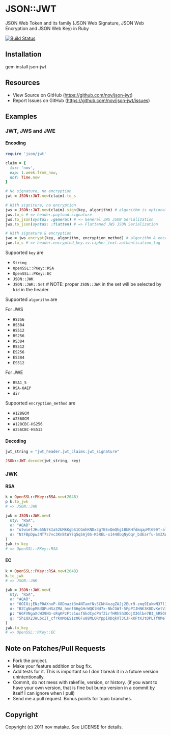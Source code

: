 # JSON::JWT

JSON Web Token and its family (JSON Web Signature, JSON Web Encryption and JSON Web Key) in Ruby

[![Build Status](https://secure.travis-ci.org/nov/json-jwt.png)](http://travis-ci.org/nov/json-jwt)

## Installation

  gem install json-jwt

## Resources

* View Source on GitHub (https://github.com/nov/json-jwt)
* Report Issues on GitHub (https://github.com/nov/json-jwt/issues)

## Examples

### JWT, JWS and JWE

#### Encoding

```ruby
require 'json/jwt'

claim = {
  iss: 'nov',
  exp: 1.week.from_now,
  nbf: Time.now
}

# No signature, no encryption
jwt = JSON::JWT.new(claim).to_s

# With signiture, no encryption
jws = JSON::JWT.new(claim).sign(key, algorithm) # algorithm is optional. default HS256
jws.to_s # => header.payload.signature
jws.to_json(syntax: :general) # => General JWS JSON Serialization
jws.to_json(syntax: :flatten) # => Flattened JWS JSON Serialization

# With signature & encryption
jwe = jws.encrypt(key, algorithm, encryption_method) # algorithm & encryption_method are optional. default RSA1_5 & A128CBC-HS256
jwe.to_s # => header.encrypted_key.iv.cipher_text.authentication_tag
```

Supported `key` are
* `String`
* `OpenSSL::PKey::RSA`
* `OpenSSL::PKey::EC`
* `JSON::JWK`
* `JSON::JWK::Set` # NOTE: proper `JSON::JWK` in the set will be selected by `kid` in the header.

Supported `algorithm` are

For JWS
* `HS256`
* `HS384`
* `HS512`
* `RS256`
* `RS384`
* `RS512`
* `ES256`
* `ES384`
* `ES512`

For JWE
* `RSA1_5`
* `RSA-OAEP`
* `dir`

Supported `encryption_method` are
* `A128GCM`
* `A256GCM`
* `A128CBC-HS256`
* `A256CBC-HS512`

#### Decoding

```ruby
jwt_string = "jwt_header.jwt_claims.jwt_signature"

JSON::JWT.decode(jwt_string, key)
```

### JWK

#### RSA

```ruby
k = OpenSSL::PKey::RSA.new(2048)
p k.to_jwk
# => JSON::JWK

jwk = JSON::JWK.new(
  kty: "RSA",
  e: "AQAB",
  n: "utwietJHu65N7kIa52bMkKgbS1CGmhKNDx3gTBEvQmQhg1BbKHfdmqapMt699T-aloeslYxeO9ItOhprnE0vG-pbDUE7Jg51gtK6kjpLFZOLNpRHJnRikyF6dav1IdJa4fSpOiEJiHk_DuFnAMI04_1H_NISn1TzEBflbyb6BSyIPkfO9433zR2-clvHdIXppq-N272vHA64Xp5hslzY91QodXo5--9iIblPVxzd9aH-aBMSkRbmlIKuz14tWhR-6RLNsWtqxWfKvgeoBLh5e9E5MrlNuRnaaLqHOMWrW1l9985eqmCD3PD4wjwINFKrU4L0fMBCHgCDAZLhbLfUJw",
  d: "NtFBpDpwJNT7s7vc3KnBtWY7q5qSAj0S-K5REL-x1448bqNyOqr_bdEarfu-SmZAWYyvyqeFNZNxBSyfCRlzioLz9y19xqpTOu_LH_7N7CR-oKJbRSK7kGIv5Llvjl6BnuwBgTYT799x6lGhwA05KvEw3zBZmjh3ne8Etdj_W-i2LDBDUimgmVrgXWY1KvWFgh2zpptIINX2Q8UxV121bdcBIbj008Cs64m2mMpaa3ggqqNoXnYb8HnJDnYx-WIbUMHJ2-hpZAsVFNet8ZVEMt4cTKaTHY23m9Ditj-7VfFzkoiH9Yj45ewJMpcssadnAPrBgKbjTFuTdJfP8IqMoQ"
)
jwk.to_key
# => OpenSSL::PKey::RSA
```

#### EC

```ruby
k = OpenSSL::PKey::RSA.new(2048)
k.to_jwk
# => JSON::JWK

jwk = JSON::JWK.new(
  kty: "RSA",
  e: "AQAB",
  n: "0OIOijENzP0AXnxP-X8Dnazt3m4NTamfNsSCkH4xzgZAJj2Eur9-zmq9IukwN37lIrm3oAE6lL4ytNkv-DQpAivKLE8bh4c9qlB9o32VWyg-mg-2af-JlfGXYoaCW2GDMOV6EKqHBxE0x1EI0tG4gcNwO6A_kYtK6_ACgTQudWz_gnPrL-QCunjIMbbrK9JqgMZhgMARMQpB-j8oet2FFsEcquR5MWtBeAn7qC1AD2ya0EmzplZJP6oCka_VVuxAnyWfRGA0bzCBRIVbcGUXVNIXpRtA_4960e7AlGfMSA-ofN-vo7v0CMkA8BwpZHai9CAJ-cTCX1AVbov83LVIWw",
  d: "BZCgNopMBdQPuHSzZMA_hmnfBHgGHrWQKlNd7x-NkCGWf-5PpPIJHNK3K0DvKetVi3FLNRYTS3ctvqeyoXgyR36HKlsJLrkpqWnvjvV_jygpUs1sXLKUJcyD7foLawfUCO90KxF_-24367967rLrqXldehkw2F3Ppy2Dw5FyU2qBqcpLeruBt6-UdMmBufzNQLisPJ67vhCTVrTNaHDDeCK2gHI3gqsnnbzOMS45VknmFOgKUp1C8GZu5BsT-AdDApEtY-DRZqnr6BxZv4-hG5OdEUA4_LCaI6JwlaAzv0Z74jpBZDC73cXWKJPgVuhARZcll5cexB2_EpgZDB6akQ",
  p: "6GFVNgaXcW39NG-sRqKPzFtz1usfAkdCydPmfZirfHRhSh3OojX3Glbe7BI_SRSOLc2d2xw2_ZwKRlruY44aGEf4s5gD_nKgq2QS-1cA5uNAU91wRtY2rdoAuCnk2BX3WTZPnzyxkokFY0S0R_9IpJhRz72ggxYyhx0ymRUBIWc",
  q: "5h1QX2JWLbcIT_cfrkmMoES1z06Fu88MLORYppiRDqkXl3CJFxKFtKJtDPLTf0MeTFexh81V52Ztsd8UttPInyDl9l5T0AOy8NmqHKqjI1063uy4bnHWetN7ovHftc_TOlnldAoQh9bmhZAhEyGlwa5Kros2YD2amIgDhcOmRO0"
)
jwk.to_key
# => OpenSSL::PKey::EC
```

## Note on Patches/Pull Requests

* Fork the project.
* Make your feature addition or bug fix.
* Add tests for it. This is important so I don't break it in a
  future version unintentionally.
* Commit, do not mess with rakefile, version, or history.
  (if you want to have your own version, that is fine but bump version in a commit by itself I can ignore when I pull)
* Send me a pull request. Bonus points for topic branches.

## Copyright

Copyright (c) 2011 nov matake. See LICENSE for details.
